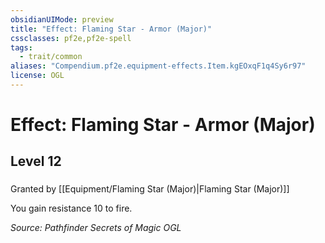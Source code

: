 ```yaml
---
obsidianUIMode: preview
title: "Effect: Flaming Star - Armor (Major)"
cssclasses: pf2e,pf2e-spell
tags:
  - trait/common
aliases: "Compendium.pf2e.equipment-effects.Item.kgEOxqF1q4Sy6r97"
license: OGL
---
```

# Effect: Flaming Star - Armor (Major)
## Level 12
### 






Granted by [[Equipment/Flaming Star (Major)|Flaming Star (Major)]]

You gain resistance 10 to fire.

*Source: Pathfinder Secrets of Magic*
*OGL*